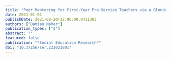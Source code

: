 ```yaml
---
title: "Peer Mentoring for First-Year Pre-Service Teachers via a Blended Community to Support Literacy Development"
date: 2021-01-01
publishDate: 2021-08-20T12:06:00.941130Z
authors: ["Damian Maher"]
publication_types: ["2"]
abstract: ""
featured: false
publication: "*Social Education Research*"
doi: "10.37256/ser.222021801"
---
```


